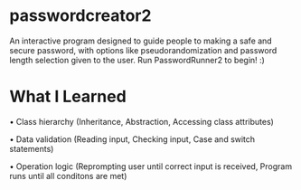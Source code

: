 # passwordcreator2

An interactive program designed to guide people to making a safe and secure password, with options like pseudorandomization and password length selection given to the user. Run PasswordRunner2 to begin! :)

# What I Learned
• Class hierarchy (Inheritance, Abstraction, Accessing class attributes)

• Data validation (Reading input, Checking input, Case and switch statements)

• Operation logic (Reprompting user until correct input is received, Program runs until all conditons are met) 
